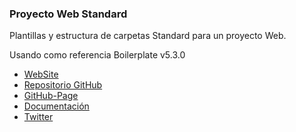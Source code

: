 ### Proyecto Web Standard

Plantillas y estructura de carpetas Standard para un proyecto Web.

Usando como referencia Boilerplate v5.3.0

  * [WebSite](https://html5boilerplate.com/)
  * [Repositorio GitHub](https://github.com/h5bp/html5-boilerplate)
  * [GitHub-Page](https://h5bp.github.io/)
  * [Documentación](https://github.com/h5bp/html5-boilerplate/blob/5.3.0/dist/doc/TOC.md)
  * [Twitter](https://twitter.com/h5bp)
  
